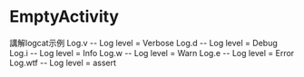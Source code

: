 # EmptyActivity
 
講解logcat示例
Log.v -- Log level = Verbose
Log.d -- Log level = Debug
Log.i -- Log level = Info
Log.w -- Log level = Warn
Log.e -- Log level = Error
Log.wtf -- Log level = assert